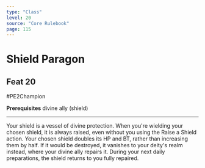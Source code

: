 ```yaml
---
type: "Class"
level: 20
source: "Core Rulebook"
page: 115
---
```

# Shield Paragon
## Feat 20
#PE2Champion

**Prerequisites** divine ally (shield)

---
Your shield is a vessel of divine protection. When you're wielding your chosen shield, it is always raised, even without you using the Raise a Shield action. Your chosen shield doubles its HP and BT, rather than increasing them by half. If it would be destroyed, it vanishes to your deity's realm instead, where your divine ally repairs it. During your next daily preparations, the shield returns to you fully repaired.